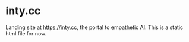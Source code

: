 # inty.cc

Landing site at https://inty.cc, the portal to empathetic AI.
This is a static html file for now.
